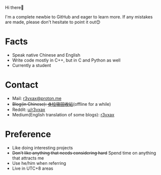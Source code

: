Hi there👋

I'm a complete newbie to GitHub and eager to learn more. If any mistakes are made, please don't hesitate to point it out😊

# Facts

- Speak native Chinese and English
- Write code mostly in C++, but in C and Python as well
- Currently a student

# Contact

- Mail: [r3vxax@proton.me](mailto:r3vxax@proton.me)
- ~~Blog(in Chinese): [♻️垃圾回收站](https://recyclebin.pages.dev)~~(offline for a while)
- Reddit: [u/r3vxax](https://www.reddit.com/user/r3vxax)
- Medium(English translation of some blogs): [r3vxax](https://medium.com/@r3vxax)

# Preference

- Like doing interesting projects
- ~~Don't like anything that needs considering hard~~ Spend time on anything that attracts me
- Use he/him when referring
- Live in UTC+8 areas
